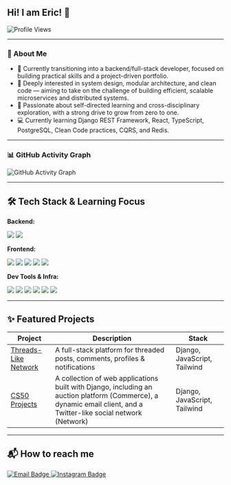 ## Hi! I am Eric! 👋  
![Profile Views](https://visitor-badge.laobi.icu/badge?page_id=Skyrover1014.Skyrover1014)

---

### 🌟 About Me

- 🎯 Currently transitioning into a backend/full-stack developer, focused on building practical skills and a project-driven portfolio.  
- 🧠 Deeply interested in system design, modular architecture, and clean code — aiming to take on the challenge of building efficient, scalable microservices and distributed systems.  
- 🌱 Passionate about self-directed learning and cross-disciplinary exploration, with a strong drive to grow from zero to one.  
- 💻 Currently learning Django REST Framework, React, TypeScript, PostgreSQL, Clean Code practices, CQRS, and Redis.

---

### 📊 GitHub Activity Graph

![GitHub Activity Graph](https://github-readme-activity-graph.vercel.app/graph?username=Skyrover1014&theme=github-compact)

---
## 🛠️ Tech Stack & Learning Focus

**Backend:**  
<p>
  <img src="https://img.shields.io/badge/Python-3776AB?style=for-the-badge&logo=python&logoColor=white"/>
  <img src="https://img.shields.io/badge/Django-092E20?style=for-the-badge&logo=django&logoColor=white"/>
</p>

**Frontend:**  
<p>
  <img src="https://img.shields.io/badge/React-20232A?style=for-the-badge&logo=react&logoColor=61DAFB"/>
  <img src="https://img.shields.io/badge/Vite-646CFF?style=for-the-badge&logo=vite&logoColor=white"/>
  <img src="https://img.shields.io/badge/Tailwind_CSS-38B2AC?style=for-the-badge&logo=tailwind-css&logoColor=white"/>
  <img src="https://img.shields.io/badge/JavaScript-F7DF1E?style=for-the-badge&logo=javascript&logoColor=black"/>
  <img src="https://img.shields.io/badge/TypeScript-3178C6?style=for-the-badge&logo=typescript&logoColor=white"/>
</p>

**Dev Tools & Infra:**  
<p>
  <img src="https://img.shields.io/badge/Poetry-60A5FA?style=for-the-badge&logo=python&logoColor=white"/>
  <img src="https://img.shields.io/badge/Git-F05032?style=for-the-badge&logo=git&logoColor=white"/>
  <img src="https://img.shields.io/badge/GitHub-181717?style=for-the-badge&logo=github&logoColor=white"/>
  <img src="https://img.shields.io/badge/Render-00979D?style=for-the-badge&logo=render&logoColor=white"/>
  <img src="https://img.shields.io/badge/VS%20Code-007ACC?style=for-the-badge&logo=visual-studio-code&logoColor=white"/>
  <img src="https://img.shields.io/badge/RESTful APIs-000000?style=for-the-badge&logo=fastapi&logoColor=white"/>
</p>

---
## ✨ Featured Projects

| Project | Description | Stack |
|--------|-------------|-------|
| [Threads-Like Network](https://github.com/你的帳號/Threads-like-Network) | A full-stack platform for threaded posts, comments, profiles & notifications | Django, JavaScript, Tailwind |
| [CS50 Projects](https://github.com/Skyrover1014/CS50-s-web-2020.git) | A collection of web applications built with Django, including an auction platform (Commerce), a dynamic email client, and a Twitter-like social network (Network) | Django, JavaScript, Tailwind |

---
## 📬 How to reach me

<p>
  <a href="mailto:weizhil312@gmail.com">
    <img src="https://img.shields.io/badge/Email-Contact-red?style=for-the-badge&logo=gmail&logoColor=white" alt="Email Badge"/>
  </a>
  
  <a href="https://instagram.com/ericliao8025" target="_blank">
    <img src="https://img.shields.io/badge/Instagram-@ericliao8025-E4405F?style=for-the-badge&logo=instagram&logoColor=white" alt="Instagram Badge"/>
  </a>
</p>

<!--
**Skyrover1014/Skyrover1014** is a ✨ _special_ ✨ repository because its `README.md` (this file) appears on your GitHub profile.

Here are some ideas to get you started:

- 🔭 I’m currently working on ...
- 🌱 I’m currently learning ...
- 👯 I’m looking to collaborate on ...
- 🤔 I’m looking for help with ...
- 💬 Ask me about ...
- 📫 How to reach me: ...
- 😄 Pronouns: ...
- ⚡ Fun fact: ...
-->

